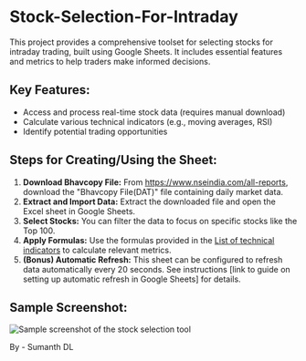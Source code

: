 <!DOCTYPE html>
<html>
<body>
  <h1>Stock-Selection-For-Intraday</h1>

  <p>This project provides a comprehensive toolset for selecting stocks for intraday trading, built using Google Sheets. It includes essential features and metrics to help traders make informed decisions.</p>

  <h2>Key Features:</h2>
  <ul>
    <li>Access and process real-time stock data (requires manual download)</li>
    <li>Calculate various technical indicators (e.g., moving averages, RSI)</li>
    <li>Identify potential trading opportunities</li>
    </ul>

  <h2>Steps for Creating/Using the Sheet:</h2>
  <ol>
    <li><strong>Download Bhavcopy File:</strong> From <a href="https://www.nseindia.com/all-reports">https://www.nseindia.com/all-reports</a>, download the "Bhavcopy File(DAT)" file containing daily market data.</li>
    <li><strong>Extract and Import Data:</strong> Extract the downloaded file and open the Excel sheet in Google Sheets.</li>
    <li><strong>Select Stocks:</strong> You can filter the data to focus on specific stocks like the Top 100.</li>
    <li><strong>Apply Formulas:</strong> Use the formulas provided in the <a href="https://github.com/ZeusDL/Stock-Selection-For-Intraday/blob/main/Formula.txt">List of technical indicators</a> to calculate relevant metrics.</li>
    <li><strong>(Bonus) Automatic Refresh:</strong> This sheet can be configured to refresh data automatically every 20 seconds. See instructions [link to guide on setting up automatic refresh in Google Sheets] for details.</li>
  </ol>

  <h2>Sample Screenshot:</h2>
  <img src="https://github.com/user-attachments/assets/a88f5780-9af1-49be-97ae-cf8ad3a9ef36" alt="Sample screenshot of the stock selection tool">

  <p>By - Sumanth DL</p>
</body>
</html>
